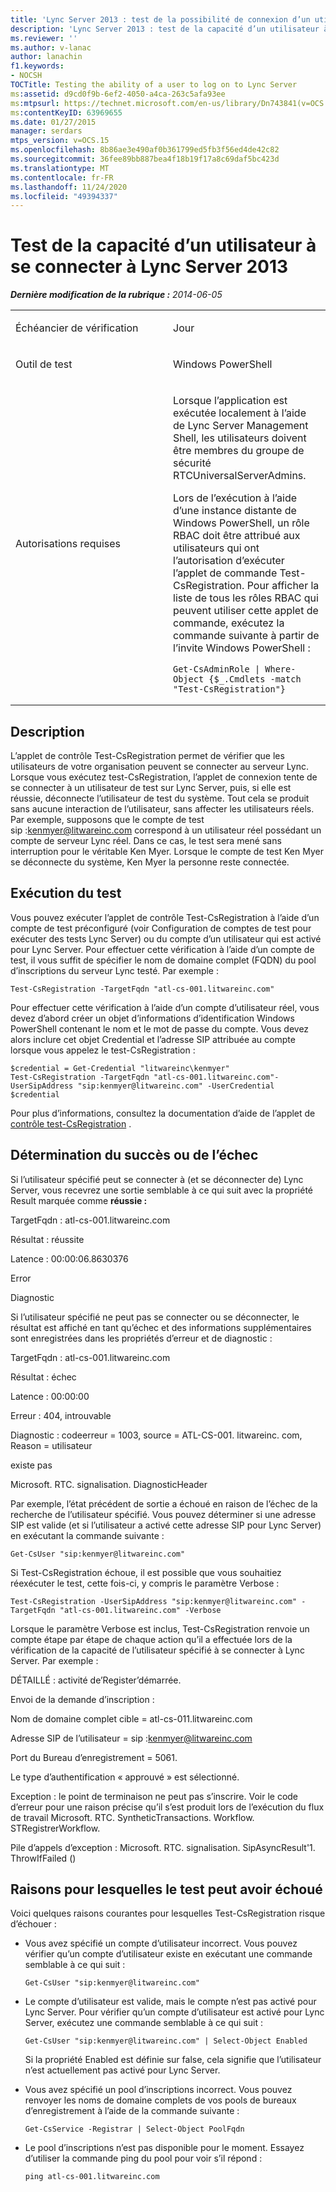 ```yaml
---
title: 'Lync Server 2013 : test de la possibilité de connexion d’un utilisateur à Lync Server'
description: 'Lync Server 2013 : test de la capacité d’un utilisateur à se connecter à Lync Server.'
ms.reviewer: ''
ms.author: v-lanac
author: lanachin
f1.keywords:
- NOCSH
TOCTitle: Testing the ability of a user to log on to Lync Server
ms:assetid: d9cd0f9b-6ef2-4050-a4ca-263c5afa93ee
ms:mtpsurl: https://technet.microsoft.com/en-us/library/Dn743841(v=OCS.15)
ms:contentKeyID: 63969655
ms.date: 01/27/2015
manager: serdars
mtps_version: v=OCS.15
ms.openlocfilehash: 8b86ae3e490af0b361799ed5fb3f56ed4de42c82
ms.sourcegitcommit: 36fee89bb887bea4f18b19f17a8c69daf5bc423d
ms.translationtype: MT
ms.contentlocale: fr-FR
ms.lasthandoff: 11/24/2020
ms.locfileid: "49394337"
---
```

# <a name="testing-the-ability-of-a-user-to-log-on-to-lync-server-2013"></a>Test de la capacité d’un utilisateur à se connecter à Lync Server 2013

<div data-xmlns="http://www.w3.org/1999/xhtml">

<div class="topic" data-xmlns="http://www.w3.org/1999/xhtml" data-msxsl="urn:schemas-microsoft-com:xslt" data-cs="https://msdn.microsoft.com/">

<div data-asp="https://msdn2.microsoft.com/asp">



</div>

<div id="mainSection">

<div id="mainBody">

<span> </span>

_**Dernière modification de la rubrique :** 2014-06-05_


<table>
<colgroup>
<col style="width: 50%" />
<col style="width: 50%" />
</colgroup>
<tbody>
<tr class="odd">
<td><p>Échéancier de vérification</p></td>
<td><p>Jour</p></td>
</tr>
<tr class="even">
<td><p>Outil de test</p></td>
<td><p>Windows PowerShell</p></td>
</tr>
<tr class="odd">
<td><p>Autorisations requises</p></td>
<td><p>Lorsque l’application est exécutée localement à l’aide de Lync Server Management Shell, les utilisateurs doivent être membres du groupe de sécurité RTCUniversalServerAdmins.</p>
<p>Lors de l’exécution à l’aide d’une instance distante de Windows PowerShell, un rôle RBAC doit être attribué aux utilisateurs qui ont l’autorisation d’exécuter l’applet de commande Test-CsRegistration. Pour afficher la liste de tous les rôles RBAC qui peuvent utiliser cette applet de commande, exécutez la commande suivante à partir de l’invite Windows PowerShell :</p>
<pre><code>Get-CsAdminRole | Where-Object {$_.Cmdlets -match &quot;Test-CsRegistration&quot;}</code></pre></td>
</tr>
</tbody>
</table>


<div>

## <a name="description"></a>Description

L’applet de contrôle Test-CsRegistration permet de vérifier que les utilisateurs de votre organisation peuvent se connecter au serveur Lync. Lorsque vous exécutez test-CsRegistration, l’applet de connexion tente de se connecter à un utilisateur de test sur Lync Server, puis, si elle est réussie, déconnecte l’utilisateur de test du système. Tout cela se produit sans aucune interaction de l’utilisateur, sans affecter les utilisateurs réels. Par exemple, supposons que le compte de test sip :kenmyer@litwareinc.com correspond à un utilisateur réel possédant un compte de serveur Lync réel. Dans ce cas, le test sera mené sans interruption pour le véritable Ken Myer. Lorsque le compte de test Ken Myer se déconnecte du système, Ken Myer la personne reste connectée.

</div>

<div>

## <a name="running-the-test"></a>Exécution du test

Vous pouvez exécuter l’applet de contrôle Test-CsRegistration à l’aide d’un compte de test préconfiguré (voir Configuration de comptes de test pour exécuter des tests Lync Server) ou du compte d’un utilisateur qui est activé pour Lync Server. Pour effectuer cette vérification à l’aide d’un compte de test, il vous suffit de spécifier le nom de domaine complet (FQDN) du pool d’inscriptions du serveur Lync testé. Par exemple :

    Test-CsRegistration -TargetFqdn "atl-cs-001.litwareinc.com"

Pour effectuer cette vérification à l’aide d’un compte d’utilisateur réel, vous devez d’abord créer un objet d’informations d’identification Windows PowerShell contenant le nom et le mot de passe du compte. Vous devez alors inclure cet objet Credential et l’adresse SIP attribuée au compte lorsque vous appelez le test-CsRegistration :

    $credential = Get-Credential "litwareinc\kenmyer"
    Test-CsRegistration -TargetFqdn "atl-cs-001.litwareinc.com"-UserSipAddress "sip:kenmyer@litwareinc.com" -UserCredential $credential

Pour plus d’informations, consultez la documentation d’aide de l’applet de [contrôle test-CsRegistration](https://docs.microsoft.com/powershell/module/skype/Test-CsRegistration) .

</div>

<div>

## <a name="determining-success-or-failure"></a>Détermination du succès ou de l’échec

Si l’utilisateur spécifié peut se connecter à (et se déconnecter de) Lync Server, vous recevrez une sortie semblable à ce qui suit avec la propriété Result marquée comme **réussie :**

TargetFqdn : atl-cs-001.litwareinc.com

Résultat : réussite

Latence : 00:00:06.8630376

Error

Diagnostic

Si l’utilisateur spécifié ne peut pas se connecter ou se déconnecter, le résultat est affiché en tant qu’échec et des informations supplémentaires sont enregistrées dans les propriétés d’erreur et de diagnostic :

TargetFqdn : atl-cs-001.litwareinc.com

Résultat : échec

Latence : 00:00:00

Erreur : 404, introuvable

Diagnostic : codeerreur = 1003, source = ATL-CS-001. litwareinc. com, Reason = utilisateur

existe pas

Microsoft. RTC. signalisation. DiagnosticHeader

Par exemple, l’état précédent de sortie a échoué en raison de l’échec de la recherche de l’utilisateur spécifié. Vous pouvez déterminer si une adresse SIP est valide (et si l’utilisateur a activé cette adresse SIP pour Lync Server) en exécutant la commande suivante :

    Get-CsUser "sip:kenmyer@litwareinc.com"

Si Test-CsRegistration échoue, il est possible que vous souhaitiez réexécuter le test, cette fois-ci, y compris le paramètre Verbose :

    Test-CsRegistration -UserSipAddress "sip:kenmyer@litwareinc.com" -TargetFqdn "atl-cs-001.litwareinc.com" -Verbose

Lorsque le paramètre Verbose est inclus, Test-CsRegistration renvoie un compte étape par étape de chaque action qu’il a effectuée lors de la vérification de la capacité de l’utilisateur spécifié à se connecter à Lync Server. Par exemple :

DÉTAILLÉ : activité de’Register’démarrée.

Envoi de la demande d’inscription :

Nom de domaine complet cible = atl-cs-011.litwareinc.com

Adresse SIP de l’utilisateur = sip :kenmyer@litwareinc.com

Port du Bureau d’enregistrement = 5061.

Le type d’authentification « approuvé » est sélectionné.

Exception : le point de terminaison ne peut pas s’inscrire. Voir le code d’erreur pour une raison précise qu’il s’est produit lors de l’exécution du flux de travail Microsoft. RTC. SyntheticTransactions. Workflow. STRegistrerWorkflow.

Pile d’appels d’exception : Microsoft. RTC. signalisation. SipAsyncResult'1. ThrowIfFailed ()

</div>

<div>

## <a name="reasons-why-the-test-might-have-failed"></a>Raisons pour lesquelles le test peut avoir échoué

Voici quelques raisons courantes pour lesquelles Test-CsRegistration risque d’échouer :

  - Vous avez spécifié un compte d’utilisateur incorrect. Vous pouvez vérifier qu’un compte d’utilisateur existe en exécutant une commande semblable à ce qui suit :
    
        Get-CsUser "sip:kenmyer@litwareinc.com"

  - Le compte d’utilisateur est valide, mais le compte n’est pas activé pour Lync Server. Pour vérifier qu’un compte d’utilisateur est activé pour Lync Server, exécutez une commande semblable à ce qui suit :
    
        Get-CsUser "sip:kenmyer@litwareinc.com" | Select-Object Enabled
    
    Si la propriété Enabled est définie sur false, cela signifie que l’utilisateur n’est actuellement pas activé pour Lync Server.

  - Vous avez spécifié un pool d’inscriptions incorrect. Vous pouvez renvoyer les noms de domaine complets de vos pools de bureaux d’enregistrement à l’aide de la commande suivante :
    
        Get-CsService -Registrar | Select-Object PoolFqdn

  - Le pool d’inscriptions n’est pas disponible pour le moment. Essayez d’utiliser la commande ping du pool pour voir s’il répond :
    
        ping atl-cs-001.litwareinc.com

</div>

</div>

<span> </span>

</div>

</div>

</div>


